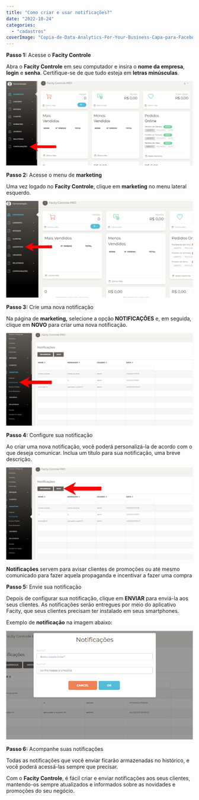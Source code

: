 ```yaml
---
title: "Como criar e usar notificações?"
date: "2022-10-24"
categories: 
  - "cadastros"
coverImage: "Copia-de-Data-Analytics-For-Your-Business-Capa-para-Facebook-1640-×-724-px-23-1.png"
---
```


**Passo 1:** Acesse o **Facity Controle**

Abra o **Facity Controle** em seu computador e insira o **nome da empresa**, **login** e **senha**. Certifique-se de que tudo esteja em **letras minúsculas**.

![](images/image-37.png)

**Passo 2:** Acesse o menu de **marketing**

Uma vez logado no **Facity Controle**, clique em **marketing** no menu lateral esquerdo.

![](images/image-38-1024x531.png)

**Passo 3:** Crie uma nova notificação

Na página de **marketing,** selecione a opção **NOTIFICAÇÕES** e, em seguida, clique em **NOVO** para criar uma nova notificação.

![](images/notifica1-1024x507.png)

**Passo 4:** Configure sua notificação

Ao criar uma nova notificação, você poderá personalizá-la de acordo com o que deseja comunicar. Inclua um título para sua notificação, uma breve descrição.

![](images/notifica-1-1024x507.png)

**Notificações** servem para avisar clientes de promoções ou até mesmo comunicado para fazer aquela propaganda e incentivar a fazer uma compra

**Passo 5:** Envie sua notificação

Depois de configurar sua notificação, clique em **ENVIAR** para enviá-la aos seus clientes. As notificações serão entregues por meio do aplicativo Facity, que seus clientes precisam ter instalado em seus smartphones.

Exemplo de **notificação** na imagem abaixo:

![](images/Captura-de-tela-2022-10-24-201412.png)

**Passo 6:** Acompanhe suas notificações

Todas as notificações que você enviar ficarão armazenadas no histórico, e você poderá acessá-las sempre que precisar.

Com o **Facity Controle**, é fácil criar e enviar notificações aos seus clientes, mantendo-os sempre atualizados e informados sobre as novidades e promoções do seu negócio.
